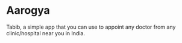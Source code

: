 # Aarogya
Tabib, a simple app that you can use to appoint any doctor from any clinic/hospital near you in India. 
